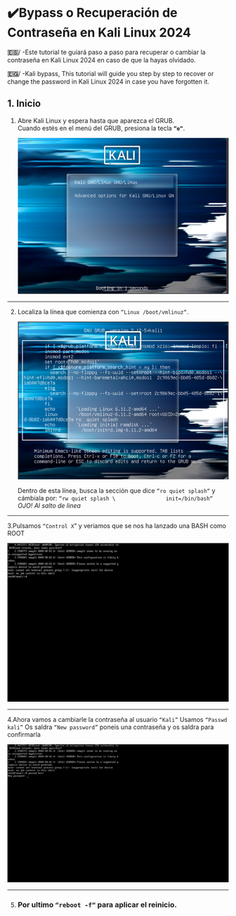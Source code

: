 # ✔️​ Bypass o Recuperación de Contraseña en Kali Linux 2024

**🇪🇸​**/ -Este tutorial te guiará paso a paso para recuperar o cambiar la contraseña en Kali Linux 2024 en caso de que la hayas olvidado.


**​🇪🇬**/ -Kali bypass, This tutorial will guide you step by step to recover or change the password in Kali Linux 2024 in case you have forgotten it.

## 1. Inicio

1. Abre Kali Linux y espera hasta que aparezca el GRUB.  
   Cuando estés en el menú del GRUB, presiona la tecla **`“e“`**.
   
   ![GRUB después de presionar "e"](foto1.png)

---

2. Localiza la línea que comienza con `“Linux /boot/vmlinuz“`.
  
   ![Línea de configuración del kernel](foto2.png)

   Dentro de esta línea, busca la sección que dice `“ro quiet splash“` y cámbiala por: `“rw quiet splash \               
init=/bin/bash“`               *OJO! Al salto de linea*

---

3.Pulsamos `“Control X`“ y veriamos que se nos ha lanzado una BASH como ROOT

   ![Bash como Root](foto4.png)

---

4.Ahora vamos a cambiarle la contraseña al usuario `“Kali”`
Usamos `“Passwd kali”`
Os saldra `“New password”` poneis una contraseña y os saldra para confirmarla

 ![Passwd nueva](foto5.png)

---
 
5. ### Por ultimo `“reboot -f“` para aplicar el reinicio.
   
